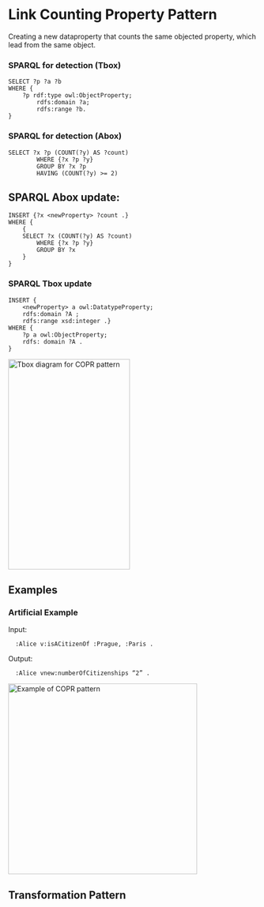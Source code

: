# Link Counting Property Pattern

Creating a new dataproperty that counts the same objected property, which lead from the same object.

### SPARQL for detection (Tbox)

```sparql
SELECT ?p ?a ?b
WHERE {
	?p rdf:type owl:ObjectProperty;
		rdfs:domain ?a;
		rdfs:range ?b.
}
```

### SPARQL for detection (Abox)

```sparql
SELECT ?x ?p (COUNT(?y) AS ?count)
		WHERE {?x ?p ?y}
		GROUP BY ?x ?p
        HAVING (COUNT(?y) >= 2) 
```

## SPARQL Abox update:
```sparql
INSERT {?x <newProperty> ?count .}
WHERE { 
	{
	SELECT ?x (COUNT(?y) AS ?count)
		WHERE {?x ?p ?y}
		GROUP BY ?x   
	}
} 
```

### SPARQL Tbox update
```sparql
INSERT {
	<newProperty> a owl:DatatypeProperty;
	rdfs:domain ?A ;
	rdfs:range xsd:integer .}
WHERE {
	?p a owl:ObjectProperty;
	rdfs: domain ?A .
}
```
<img width="246" height="426" alt="Tbox diagram for COPR pattern" src="https://github.com/user-attachments/assets/701f6b6b-37f7-430f-af45-ed00798175c8" />


## Examples

### Artificial Example
Input:
```
  :Alice v:isACitizenOf :Prague, :Paris .
```
Output:
```
  :Alice vnew:numberOfCitizenships “2” .
```

<img width="382" height="386" alt="Example of COPR pattern" src="https://github.com/user-attachments/assets/7aa3c5ca-6a94-4dd1-b0c0-71acaa758785" />










## Transformation Pattern


